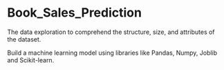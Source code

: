# Book_Sales_Prediction

The data exploration to comprehend the structure, size, and attributes of the dataset.

Build a machine learning model using libraries like Pandas, Numpy, Joblib and Scikit-learn.
